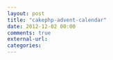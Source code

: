 ```yaml
---
layout: post
title: "cakephp-advent-calendar"
date: 2012-12-02 00:00
comments: true
external-url: 
categories: 
---
```

